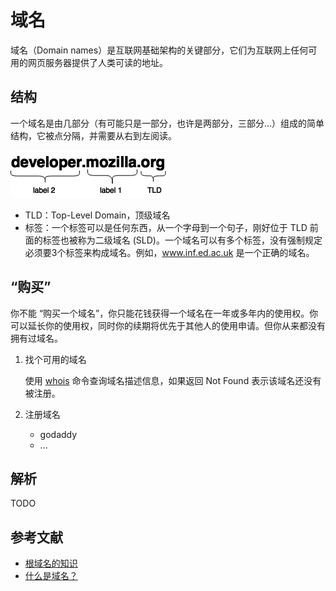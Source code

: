 # 域名

域名（Domain names）是互联网基础架构的关键部分，它们为互联网上任何可用的网页服务器提供了人类可读的地址。

## 结构

一个域名是由几部分（有可能只是一部分，也许是两部分，三部分...）组成的简单结构，它被点分隔，并需要从右到左阅读。

![domain-structure.png](./assets/domain-structure.png)

- TLD：Top-Level Domain，顶级域名
- 标签：一个标签可以是任何东西，从一个字母到一个句子，刚好位于 TLD 前面的标签也被称为二级域名 (SLD)。一个域名可以有多个标签，没有强制规定必须要3个标签来构成域名。例如，www.inf.ed.ac.uk 是一个正确的域名。

## “购买”

你不能 “购买一个域名”，你只能花钱获得一个域名在一年或多年内的使用权。你可以延长你的使用权，同时你的续期将优先于其他人的使用申请。但你从来都没有拥有过域名。

1. 找个可用的域名

    使用 [whois](https://www.runoob.com/linux/linux-comm-whois.html) 命令查询域名描述信息，如果返回 Not Found 表示该域名还没有被注册。

2. 注册域名

    - godaddy
    - ...

## 解析

TODO

## 参考文献

- [根域名的知识](http://www.ruanyifeng.com/blog/2018/05/root-domain.html)
- [什么是域名？](https://developer.mozilla.org/zh-CN/docs/Learn/Common_questions/What_is_a_domain_name)
